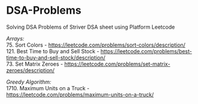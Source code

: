 # DSA-Problems
Solving DSA Problems of Striver DSA sheet using Platform Leetcode

_Arrays:_<br>
75. Sort Colors - https://leetcode.com/problems/sort-colors/description/<br> 
121. Best Time to Buy and Sell Stock - https://leetcode.com/problems/best-time-to-buy-and-sell-stock/description/<br> 
73. Set Matrix Zeroes - https://leetcode.com/problems/set-matrix-zeroes/description/<br>

*Greedy Algorithm:*<br>
1710. Maximum Units on a Truck - https://leetcode.com/problems/maximum-units-on-a-truck/

    
